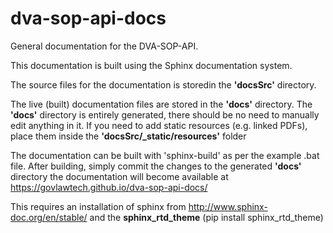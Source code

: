 # dva-sop-api-docs

General documentation for the DVA-SOP-API.

This documentation is built using the Sphinx documentation system.

The source files for the documentation is storedin the **'docsSrc'** directory.

The live (built) documentation files are stored in the **'docs'** directory.
The **'docs'** directory is entirely generated, there should be no need to manually edit anything in it.
If you need to add static resources (e.g. linked PDFs), place them inside the **'docsSrc/_static/resources'** folder

The documentation can be built with 'sphinx-build' as per the example .bat file.
After building, simply commit the changes to the generated **'docs'** directory the documentation will become available at https://govlawtech.github.io/dva-sop-api-docs/

This requires an installation of sphinx from http://www.sphinx-doc.org/en/stable/ and the **sphinx_rtd_theme** (pip install sphinx_rtd_theme)
